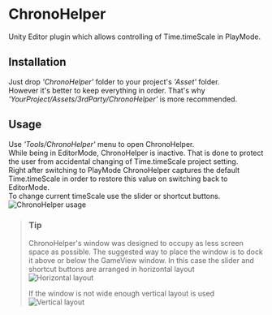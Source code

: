 # ChronoHelper
Unity Editor plugin which allows controlling of Time.timeScale in PlayMode.

## Installation
Just drop *'ChronoHelper'* folder to your project's *'Asset'* folder.  
However it's better to keep everything in order. That's why *'YourProject/Assets/3rdParty/ChronoHelper'* is more recommended.

## Usage
Use *'Tools/ChronoHelper'* menu to open ChronoHelper.  
While being in EditorMode, ChronoHelper is inactive. That is done to protect the user from accidental changing of Time.timeScale project setting.  
Right after switching to PlayMode ChronoHelper captures the default Time.timeScale in order to restore this value on switching back to EditorMode.  
To change current timeScale use the slider or shortcut buttons.  
![ChronoHelper usage](https://i.imgur.com/Y3Ryxpc.gif)

> ### Tip
> ChronoHelper's window was designed to occupy as less screen space as possible. The suggested way to place the window is to dock it above or below the GameView window. In this case the slider and shortcut buttons are arranged in horizontal layout  
> ![Horizontal layout](https://i.imgur.com/2hMlKVp.gif)
>  
> If the window is not wide enough vertical layout is used  
> ![Vertical layout](https://i.imgur.com/3ahHR7Z.gif)
